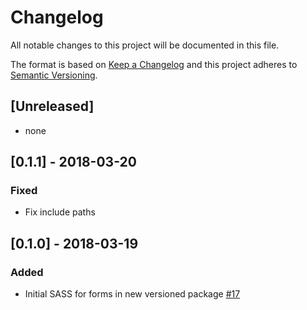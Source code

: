 # Changelog
All notable changes to this project will be documented in this file.

The format is based on [Keep a Changelog](http://keepachangelog.com)
and this project adheres to [Semantic Versioning](http://semver.org).

## [Unreleased]
- none

## [0.1.1] - 2018-03-20
### Fixed
- Fix include paths

## [0.1.0] - 2018-03-19
### Added
- Initial SASS for forms in new versioned package [#17](https://github.com/WomenWhoCode/glitter/issues/17)
